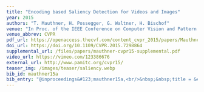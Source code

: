 ```yaml
---
title: "Encoding based Saliency Detection for Videos and Images"
year: 2015
authors: "T. Mauthner, H. Possegger, G. Waltner, H. Bischof"
venue: "In Proc. of the IEEE Conference on Computer Vision and Pattern Recognition"
venue_abbrev: CVPR
pdf_url: https://openaccess.thecvf.com/content_cvpr_2015/papers/Mauthner_Encoding_Based_Saliency_2015_CVPR_paper.pdf
doi_url: https://doi.org/10.1109/CVPR.2015.7298864
supplemental_url: /files/papers/mauthner-cvpr15-supplemental.pdf
video_url: https://vimeo.com/123386676
external_url: http://www.pamitc.org/cvpr15/
teaser_img: /images/teaser/saliency.webp
bib_id: mauthner15a
bib_entry: "@inproceedings&#123;mauthner15a,<br/>&nbsp;&nbsp;title = &#123;&#123;Encoding based Saliency Detection for Videos and Images&#125;&#125;,<br/>&nbsp;&nbsp;author = &#123;Thomas Mauthner and Horst Possegger and Georg Waltner and Horst Bischof&#125;,<br/>&nbsp;&nbsp;booktitle = &#123;Proc. of the IEEE Conference on Computer Vision and Pattern Recognition (CVPR)&#125;,<br/>&nbsp;&nbsp;year = &#123;2015&#125;<br/>&#125;"
---
```

